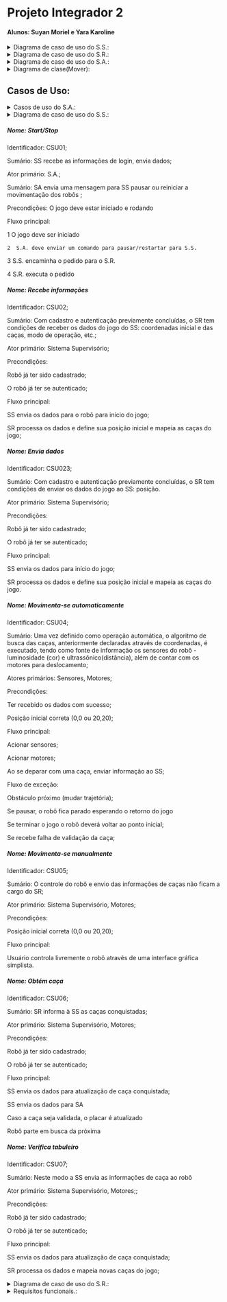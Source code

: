 # Projeto Integrador 2 
#### Alunos: Suyan Moriel e Yara Karoline




<details><summary>Diagrama de caso de uso do S.S.:</summary>
<p>
 
 ### Diagrama de caso de uso do S.S.:
 </p>
</details>

<details><summary>Diagrama de caso de uso do S.R.:</summary>
<p>
 
 ### Diagrama de caso de uso do S.R.:
 
 ![diagramasr](sr-diagrama-caso-de-uso-2.png)

</p>
</details>


<details><summary>Diagrama de caso de uso do S.A.:</summary>
<p>

### Diagrama de caso de uso do S.A.:

 ![diagramasa](sa-diagrama-caso-de-uso.png)

</p>
</details>

<details><summary>Diagrama de clase(Mover):</summary>
<p>

### Diagrama de Classe (Mover):

![diagrama classe mover](diagrama-classe-mover.png)

</p>
</details>

## Casos de Uso:

<details><summary>Casos de uso do S.A.:</summary>
<p>
 
### Caso de uso S.A.:
##### Nome: Verifica tabuleiro
* Identificador: CSU.SA 01
* Sumário: Inicia a conexão entre S.A S.S
* Ator primário: S.S

###### Fluxo principal:

1. S.S envia ao S.A uma mensagem contendo o nome do robô, cor e senha. 

2. S.A válida os dados ou não.

###### Fluxo de exceções: 

1. Senha errada o Login errado:

2. Simplesmente envia uma mensagem ao S.S informando-o que não foi possível conectar devido a login e/ou senha errado(s)


##### Nome: Acessa histórico
* Identificador: CSU.SA 02
* Sumário: Envia histórico de partidas ao cliente. 
* Ator primário: S.A.
* Précondições: CSU.SA 01

###### Fluxo principal:	
1. S.S. solicita histórico de partidas ao S.A. 

2. S.A procura em seu banco de dados o histórico daquele cliente 
Caso tenha algo, envia o histórico, caso contrário informa que não há histórico.  

##### Nome: Inicia partida. 
* Identificador: CSU.SA 03
* Sumário: Inicia a partida, sorteando as caças e informando aos robôs suas posições
* Ator primário: S.A

###### Fluxo principal:	
1. Gera as posições das caças 
 
2. Informa a todos as posições das caças. 

3. Espera ack de todos para iniciar de fato.

###### Fluxo de exeção
* Não recebeu ack de todos os robôs: Envia posições novamente 


##### Nome: Valida caça. 
* Identificador: CSU.SA 04
* Sumário: Válida ou não a caça de um robô 
* Ator primário: SA.
* A partida ter começado (CSU.SA 03)

###### Fluxo principal:	

1. Recebe mensagem de caça obtida de algum determinado S.S

2. S.A verifica se realmente aquela caça é válida ou não

3. Caso seja validada, incrementa o placar e atualiza as caças, informado aos outros S.S.




##### Nome: Recebe informações dos robôs. 
* Identificador: CSU.SA 05
* Sumário: Recebe dados de movimentação dos robôs.
* Précondições: CSU.SA 03
* Ator primário: S.A.

###### Fluxo principal:	

1. S.S informa a posição de seu respectivo robô ao S.A 

2. S.A processa a informação 

3. S.A informa ao S.S a posição de outros robôs para evitar colisões. 

##### Nome: Declara vencedor
* Identificador: CSU.SA 06
* Sumário: Finaliza uma partida declarando o vencedor. 
* Ator primário: S.A. 
* Précondições: CSU.SA 03

###### Fluxo principal: 

1. Calcula a pontuação 

2. Informa a pontuação aos jogadores. 

3. Salva histórico de partida.


##### Nome: Pausa
* Identificador: CSU.SA 07
* Sumário: Pausa a partida caso o árbitro decida.
* Ator primário: S.A. 
* Précondições: CSU.SA 03
###### Fluxo principal: 

1. Envia mensagem de pause para os S.S.

2. Espera ACK

3. Uma vez todos os ACKs recebido, aguarda o recomeço da partida. 

4. Recomeça a partida de onde fora pausada. 

</p>
</details>

<details><summary>Diagrama de caso de uso do S.S.:</summary>
<p>
 
### Caso de uso S.S.:
 
 </p>
 </details>

##### Nome: Start/Stop

Identificador: CSU01;

Sumário: SS recebe as informações de login, envia dados;

Ator primário: S.A.;

Sumário:  SA envia uma mensagem para SS pausar ou reiniciar a movimentação dos robôs ;

Precondições: O jogo deve estar iniciado e rodando

Fluxo principal:

 1  O jogo deve ser iniciado

	2  S.A. deve enviar um comando para pausar/restartar para S.S.

 3 S.S. encaminha o pedido  para o S.R.

 4 S.R. executa o pedido


##### Nome: Recebe informações

Identificador: CSU02;

Sumário: Com cadastro e autenticação previamente concluídas, o SR tem condições de receber os dados do jogo do SS: coordenadas inicial e das caças, modo de operação, etc.;

Ator primário: Sistema Supervisório;

Precondições:

Robô já ter sido cadastrado;

O robô já ter se autenticado;

Fluxo principal:

SS envia os dados para o robô para início do jogo;

SR processa os dados e define sua posição inicial e mapeia as caças do jogo;


##### Nome: Envia dados

Identificador: CSU023;

Sumário: Com cadastro e autenticação previamente concluídas, o SR tem condições de enviar os dados do jogo ao SS: posição.

Ator primário: Sistema Supervisório;

Precondições:

Robô já ter sido cadastrado;

O robô já ter se autenticado;

Fluxo principal:

SS envia os dados para início do jogo;

SR processa os dados e define sua posição inicial e mapeia as caças do jogo.

##### Nome: Movimenta-se automaticamente

Identificador: CSU04;

Sumário: Uma vez definido como operação automática, o algoritmo de busca das caças, anteriormente declaradas através de coordenadas, é executado, tendo como fonte de informação os sensores do robô - luminosidade (cor) e ultrassônico(distância), além de contar com os motores para deslocamento;

Atores primários: Sensores, Motores;

Precondições:

Ter recebido os dados com sucesso;

Posição inicial correta (0,0 ou 20,20);

Fluxo principal:

Acionar sensores;

Acionar motores;

Ao se deparar com uma caça, enviar informação ao SS;

Fluxo de exceção:

Obstáculo próximo (mudar trajetória);

Se pausar, o robô fica parado esperando o retorno do jogo

Se terminar o jogo o robô deverá voltar ao ponto inicial;

Se recebe falha de validação da caça;


##### Nome: Movimenta-se manualmente

Identificador: CSU05;

Sumário: O controle do robô e envio das informações de caças não ficam a cargo do SR;

Ator primário: Sistema Supervisório, Motores;

Precondições:

Posição inicial correta (0,0 ou 20,20);

Fluxo principal:

Usuário controla livremente o robô através de uma interface gráfica simplista. 



##### Nome: Obtém caça

Identificador: CSU06;

Sumário: SR informa à SS as caças conquistadas;

Ator primário: Sistema Supervisório, Motores;


Precondições:

Robô já ter sido cadastrado;

O robô já ter se autenticado;

Fluxo principal:

SS envia os dados para atualização de caça conquistada;

SS envia os dados para SA

Caso a caça seja validada, o placar é atualizado

Robô parte em busca da próxima



##### Nome: Verifica tabuleiro

Identificador: CSU07;

Sumário: Neste modo a SS envia as informações de caça ao robô

Ator primário: Sistema Supervisório, Motores;;

Precondições:

Robô já ter sido cadastrado;

O robô já ter se autenticado;

Fluxo principal:

SS envia os dados para atualização de caça conquistada;

SR processa os dados e mapeia novas caças do jogo;
 
 <details><summary>Diagrama de caso de uso do S.R.:</summary>
<p>
 
### Caso de uso S.R.:

</p>
 </details>




 <details><summary>Requisitos funcionais.:</summary>
<p>
 
## Requisitos funcionais:
RF01 O sistema deve permitir criação e gerência de cadastro de um robô.

RF02 O sistema de deve manter um histórico das partidas realizadas.

RF03 O sistema deve ser capaz de fazer a autenticação dos robôs cadastrados.

RF04 os robôs devem ser capazes de operar nos modos manual e autônomo.

RF05 O sistema deve validar e contabilizar as caças já encontradas pelo robô.

RF06 O sistema deve dar início a partida, sortear os locais das caças e informá-los aos robôs.

RF07 O sistema deve prover uma interface de monitoramento para o robô em modo autônomo.

RF08 O sistema deve prover uma interface de controle e monitoramento para os robôs em modo manual.

RF09 O sistema deve permitir que, quando em modo autônomo, o robô execute os movimentos programados a partir do algoritmo implementado.

RF010 O sistema deve permitir pausa e reset da partida.

RF011 O sistema deve permitir que os resultados do jogo sejam vistos pelos espectadores em tempo real.

RF012 O sistema não deve permitir que os robôs se choquem.

RF013 O sistema deve declarar um vencedor assim que todas as caças forem encontradas.

RF014 O sistema pode ter N competidores *

RF015 O sistema deve projetar informações no tabuleiro (Caças ativas, Caças encontradas, e placar) 

 </p>
 </details>
